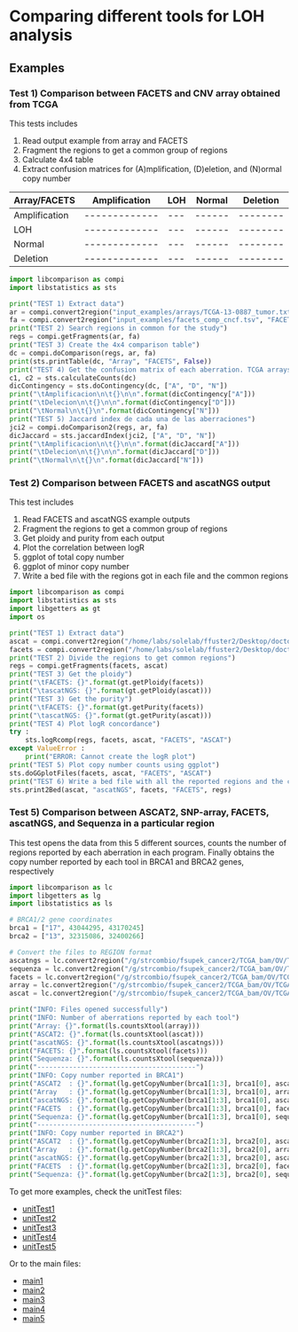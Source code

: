 # Comparing different tools for LOH analysis

## Examples
### Test 1) Comparison between FACETS and CNV array obtained from TCGA

This tests includes

1. Read output example from array and FACETS
2. Fragment the regions to get a common group of regions
3. Calculate 4x4 table
4. Extract confusion matrices for (A)mplification, (D)eletion, and (N)ormal copy number

| Array/FACETS  | Amplification | LOH | Normal | Deletion |
| ------------- | ------------- | --- | ------ | -------- |
| Amplification | ------------- | --- | ------ | -------- |
| LOH           | ------------- | --- | ------ | -------- |
| Normal        | ------------- | --- | ------ | -------- |
| Deletion      | ------------- | --- | ------ | -------- |

```python
import libcomparison as compi
import libstatistics as sts

print("TEST 1) Extract data")
ar = compi.convert2region("input_examples/arrays/TCGA-13-0887_tumor.txt", "array")
fa = compi.convert2region("input_examples/facets_comp_cncf.tsv", "FACETS")
print("TEST 2) Search regions in common for the study")
regs = compi.getFragments(ar, fa)
print("TEST 3) Create the 4x4 comparison table")
dc = compi.doComparison(regs, ar, fa)
print(sts.printTable(dc, "Array", "FACETS", False))
print("TEST 4) Get the confusion matrix of each aberration. TCGA arrays cannot detect LOH")
c1, c2 = sts.calculateCounts(dc)
dicContingency = sts.doContingency(dc, ["A", "D", "N"])
print("\tAmplificacion\n\t{}\n\n".format(dicContingency["A"]))
print("\tDelecion\n\t{}\n\n".format(dicContingency["D"]))
print("\tNormal\n\t{}\n".format(dicContingency["N"]))
print("TEST 5) Jaccard index de cada una de las aberraciones")
jci2 = compi.doComparison2(regs, ar, fa)
dicJaccard = sts.jaccardIndex(jci2, ["A", "D", "N"])
print("\tAmplificacion\n\t{}\n\n".format(dicJaccard["A"]))
print("\tDelecion\n\t{}\n\n".format(dicJaccard["D"]))
print("\tNormal\n\t{}\n".format(dicJaccard["N"]))
```

### Test 2) Comparison between FACETS and ascatNGS output

This test includes

1. Read FACETS and ascatNGS example outputs
2. Fragment the regions to get a common group of regions
3. Get ploidy and purity from each output
4. Plot the correlation between logR
5. ggplot of total copy number
6. ggplot of minor copy number
7. Write a bed file with the regions got in each file and the common regions

```python
import libcomparison as compi
import libstatistics as sts
import libgetters as gt
import os

print("TEST 1) Extract data")
ascat = compi.convert2region("/home/labs/solelab/ffuster2/Desktop/doctorat/cas_estudi/input_examples/TCGA-09-0369/TCGA-09-0369_40e311a4_VS_f4441d6e/H_GP-09-0369-01A-01W-0372-09-1.copynumber.caveman.csv", "ascat")
facets = compi.convert2region("/home/labs/solelab/ffuster2/Desktop/doctorat/cas_estudi/input_examples/TCGA-09-0369/TCGA-09-0369_40e311a4_VS_f4441d6e/facets_comp_cncf.tsv", "FACETS")
print("TEST 2) Divide the regions to get common regions")
regs = compi.getFragments(facets, ascat)
print("TEST 3) Get the ploidy")
print("\tFACETS: {}".format(gt.getPloidy(facets))
print("\tascatNGS: {}".format(gt.getPloidy(ascat)))
print("TEST 3) Get the purity")
print("\tFACETS: {}".format(gt.getPurity(facets))
print("\tascatNGS: {}".format(gt.getPurity(ascat)))
print("TEST 4) Plot logR concordance")
try :
    sts.logRcomp(regs, facets, ascat, "FACETS", "ASCAT")
except ValueError :
    print("ERROR: Cannot create the logR plot")
print("TEST 5) Plot copy number counts using ggplot")
sts.doGGplotFiles(facets, ascat, "FACETS", "ASCAT")
print("TEST 6) Write a bed file with all the reported regions and the common regions")
sts.print2Bed(ascat, "ascatNGS", facets, "FACETS", regs)
```
### Test 5) Comparison between ASCAT2, SNP-array, FACETS, ascatNGS, and Sequenza in a particular region

This test opens the data from this 5 different sources, counts the number of regions reported by each aberration in each program. Finally obtains the copy number reported by each tool in BRCA1 and BRCA2 genes, respectively


```python
import libcomparison as lc
import libgetters as lg
import libstatistics as ls

# BRCA1/2 gene coordinates
brca1 = ["17", 43044295, 43170245]
brca2 = ["13", 32315086, 32400266]

# Convert the files to REGION format
ascatngs = lc.convert2region("/g/strcombio/fsupek_cancer2/TCGA_bam/OV/TCGA-04-1332/90cf56c6_VS_f4b549d0_ASCAT/H_GP-04-1332-01A-01W-0488-09-1.copynumber.caveman.csv", "ascatngs", "error")
sequenza = lc.convert2region("/g/strcombio/fsupek_cancer2/TCGA_bam/OV/TCGA-04-1332/90cf56c6_VS_f4b549d0_Sequenza/TCGA-04-1332_segments.txt", "sequenza", "error")
facets = lc.convert2region("/g/strcombio/fsupek_cancer2/TCGA_bam/OV/TCGA-04-1332/90cf56c6_VS_f4b549d0_FACETS/facets_comp_cncf.tsv", "facets", "error")
array = lc.convert2region("/g/strcombio/fsupek_cancer2/TCGA_bam/OV/TCGA-04-1332/Array/QUANT_p_TCGA_Batch12_AFFX_GenomeWideSNP_6_E11_437726.grch38.seg.v2.txt", "array")
ascat = lc.convert2region("/g/strcombio/fsupek_cancer2/TCGA_bam/OV/TCGA-04-1332/ASCAT2/TCGA-OV.79e63073-7d6d-456b-92c7-a3a7f0216ee7.ascat2.allelic_specific.seg.txt", "ascatarray")

print("INFO: Files opened successfully")
print("INFO: Number of aberrations reported by each tool")
print("Array: {}".format(ls.countsXtool(array)))
print("ASCAT2: {}".format(ls.countsXtool(ascat)))
print("ascatNGS: {}".format(ls.countsXtool(ascatngs)))
print("FACETS: {}".format(ls.countsXtool(facets)))
print("Sequenza: {}".format(ls.countsXtool(sequenza)))
print("----------------------------------------")
print("INFO: Copy number reported in BRCA1")
print("ASCAT2  : {}".format(lg.getCopyNumber(brca1[1:3], brca1[0], ascat)))
print("Array   : {}".format(lg.getCopyNumber(brca1[1:3], brca1[0], array)))
print("ascatNGS: {}".format(lg.getCopyNumber(brca1[1:3], brca1[0], ascatngs)))
print("FACETS  : {}".format(lg.getCopyNumber(brca1[1:3], brca1[0], facets)))
print("Sequenza: {}".format(lg.getCopyNumber(brca1[1:3], brca1[0], sequenza)))
print("----------------------------------------")
print("INFO: Copy number reported in BRCA2")
print("ASCAT2  : {}".format(lg.getCopyNumber(brca2[1:3], brca2[0], ascat)))
print("Array   : {}".format(lg.getCopyNumber(brca2[1:3], brca2[0], array)))
print("ascatNGS: {}".format(lg.getCopyNumber(brca2[1:3], brca2[0], ascatngs)))
print("FACETS  : {}".format(lg.getCopyNumber(brca2[1:3], brca2[0], facets)))
print("Sequenza: {}".format(lg.getCopyNumber(brca2[1:3], brca2[0], sequenza)))

```


To get more examples, check the unitTest files:

* [unitTest1](../master/unitTest1.py)
* [unitTest2](../master/unitTest2.py)
* [unitTest3](../master/unitTest3.py)
* [unitTest4](../master/unitTest4.py)
* [unitTest5](../master/unitTest5.py)

Or to the main files:

* [main1](../master/main1.py)
* [main2](../master/main2.py)
* [main3](../master/main3.py)
* [main4](../master/main4.py)
* [main5](../master/main5.py)
